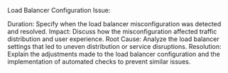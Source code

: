Load Balancer Configuration Issue:

Duration: Specify when the load balancer misconfiguration was detected and resolved.
Impact: Discuss how the misconfiguration affected traffic distribution and user experience.
Root Cause: Analyze the load balancer settings that led to uneven distribution or service disruptions.
Resolution: Explain the adjustments made to the load balancer configuration and the implementation of automated checks to prevent similar issues.
